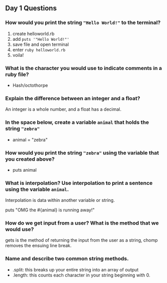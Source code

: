 ## Day 1 Questions

### How would you print the string `"Hello World!"` to the terminal?

1. create helloworld.rb
2. add ```puts '"Hello World!"'```
3. save file and open terminal
4. enter ```ruby helloworld.rb```
5. voila!

### What is the character you would use to indicate comments in a ruby file?

* Hash/octothorpe

### Explain the difference between an integer and a float?

An integer is a whole number, and a float has a decimal.

### In the space below, create a variable `animal` that holds the string `"zebra"`

* animal = "zebra"

### How would you print the string `"zebra"` using the variable that you created above?

* puts animal

### What is interpolation? Use interpolation to print a sentence using the variable `animal`.

Interpolation is data within another variable or string.

puts "OMG the #{animal} is running away!"

### How do we get input from a user? What is the method that we would use?

gets is the method of returning the input from the user as a string, chomp removes the ensuing line break.

### Name and describe two common string methods.

* .split: this breaks up your entire string into an array of output
* .length: this counts each character in your string beginning with 0. 
